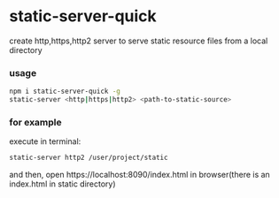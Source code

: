 # static-server-quick
create http,https,http2 server to serve static resource files from a local directory

### usage
```bash
npm i static-server-quick -g
static-server <http|https|http2> <path-to-static-source>
```
### for example
execute in terminal: 
```bash
static-server http2 /user/project/static
```  
and then, open https://localhost:8090/index.html in browser(there is an index.html in static directory)
